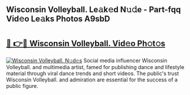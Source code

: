 ## Wisconsin Volleyball. Le𝚊k𝚎d N𝚞𝚍e - Part-fqq Vid𝚎o Le𝚊ks Photos A9sbD

# <h2><a href="http://fbea864.evod.top/?m=Wisconsin+Volleyball.">🔗 👉🔴 Wisconsin Volleyball. Vid𝚎o Ph𝚘t𝚘s</a></h2>

[![Wisconsin Volleyball. N𝚞d𝚎s](https://i.imgur.com/8V9OHl7.gif)](http://fbea864.evod.top/?m=Wisconsin+Volleyball.)
Social media influencer Wisconsin Volleyball. and multimedia artist, famed for publishing dance and lifestyle material through viral dance trends and short videos. The public's trust Wisconsin Volleyball. and admiration are essential for the success of a public figure. 
